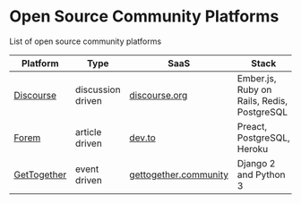 # Open Source Community Platforms

List of open source community platforms

| Platform | Type | SaaS | Stack | License |
| --- | --- | --- | --- | --- |
| [Discourse](https://github.com/discourse/discourse) | discussion driven | [discourse.org](https://www.discourse.org/) | Ember.js, Ruby on Rails, Redis, PostgreSQL | [GPL-2.0](https://github.com/discourse/discourse/blob/main/LICENSE.txt) |
| [Forem](https://github.com/forem/forem) | article driven | [dev.to](https://dev.to/) | Preact, PostgreSQL, Heroku | [AGPL-3.0](https://github.com/forem/forem/blob/main/LICENSE.md) |
| [GetTogether](https://github.com/GetTogetherComm/GetTogether) | event driven | [gettogether.community](https://gettogether.community) | Django 2 and Python 3 | [BSD-2-Clause](https://github.com/GetTogetherComm/GetTogether/blob/master/LICENSE) |
